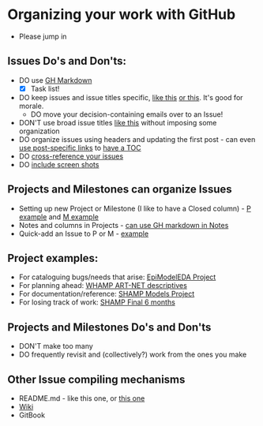 
# Organizing your work with GitHub

- Please jump in 

## Issues Do's and Don'ts: 
- DO use [GH Markdown](https://help.github.com/en/articles/basic-writing-and-formatting-syntax)
   - [x] Task list!
- DO keep issues and issue titles specific, [like this](https://github.com/statnet/SHAMP/issues/142) [or this](https://github.com/statnet/WHAMP/issues/94). It's good for morale.
    - DO move your decision-containing emails over to an Issue!
- DON'T use broad issue titles [like this](https://github.com/statnet/SHAMP/issues/49) without imposing some organization
- DO organize issues using headers and updating the first post - can even [use post-specific links](https://stackoverflow.com/questions/25163598/how-do-i-reference-a-specific-issue-comment-on-github) to [have a TOC](https://github.com/statnet/SHAMP/issues/134)
- DO [cross-reference your issues](https://help.github.com/en/articles/autolinked-references-and-urls#issues-and-pull-requests) 
- DO [include screen shots]()
## Projects and Milestones can organize Issues 
- Setting up new Project or Milestone (I like to have a Closed column) - [P example](https://github.com/statnet/SHAMP/projects) and [M example](https://github.com/statnet/SHAMP/issues)
- Notes and columns in Projects - [can use GH markdown in Notes](https://github.com/statnet/SHAMP/projects/5)
- Quick-add an Issue to P or M - [example](https://github.com/statnet/SHAMP/issues)
## Project examples: 
- For cataloguing bugs/needs that arise: [EpiModelEDA Project](https://github.com/statnet/EpiModelEDA/projects/1)
- For planning ahead: [WHAMP ART-NET descriptives](https://github.com/statnet/WHAMP/projects/7)
- For documentation/reference: [SHAMP Models Project](https://github.com/statnet/SHAMP/projects/13)
- For losing track of work: [SHAMP Final 6 months](https://github.com/statnet/SHAMP/projects/11)
## Projects and Milestones Do's and Don'ts
- DON'T make too many
- DO frequently revisit and (collectively?) work from the ones you make
## Other Issue compiling mechanisms
- README.md - like this one, or [this one](https://github.com/statnet/SHAMP/tree/master/egonet/data-prep/make_rda)
- [Wiki](https://github.com/statnet/SHAMP/wiki)
- GitBook
